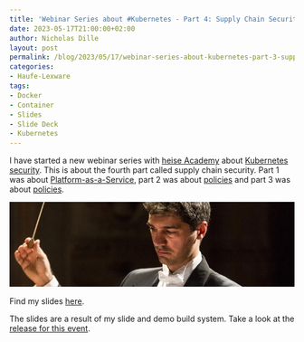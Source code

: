 ```yaml
---
title: 'Webinar Series about #Kubernetes - Part 4: Supply Chain Security (German)'
date: 2023-05-17T21:00:00+02:00
author: Nicholas Dille
layout: post
permalink: /blog/2023/05/17/webinar-series-about-kubernetes-part-3-supply-chain-security/
categories:
- Haufe-Lexware
tags:
- Docker
- Container
- Slides
- Slide Deck
- Kubernetes
---
```

I have started a new webinar series with [heise Academy](https://heise-academy.de/) about [Kubernetes security](https://webinare.heise.de/kubernetes-security/). This is about the fourth part called supply chain security. Part 1 was about [Platform-as-a-Service](/blog/2023/04/26/webinar-series-about-kubernetes-part-1-platform-as-a-service/), part 2 was about [policies](/blog/2023/05/03/webinar-series-about-kubernetes-part-2-network-policies/) and part 3 was about [policies](/blog/2023/05/10/webinar-series-about-kubernetes-part-3-policies/).

<img src="/media/2021/06/conductor-5157150_1920_cropped.webp" style="object-fit: cover; object-position: center 30%; width: 100%; height: 150px;" />

<!--more-->

Find my slides [here](/slides/2023-05-17/heise-Webinar-KubernetesSupplyChainSecurity.html).

The slides are a result of my slide and demo build system. Take a look at the [release for this event](https://github.com/nicholasdille/container-slides/releases/tag/20230517).